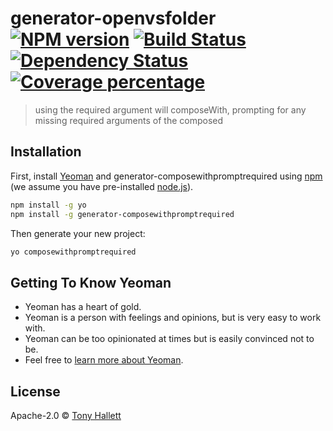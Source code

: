 ﻿# generator-openvsfolder [![NPM version][npm-image]][npm-url] [![Build Status][travis-image]][travis-url] [![Dependency Status][daviddm-image]][daviddm-url] [![Coverage percentage][coveralls-image]][coveralls-url]
> using the required argument will composeWith, prompting for any missing required arguments of the composed

## Installation

First, install [Yeoman](http://yeoman.io) and generator-composewithpromptrequired using [npm](https://www.npmjs.com/) (we assume you have pre-installed [node.js](https://nodejs.org/)).

```bash
npm install -g yo
npm install -g generator-composewithpromptrequired
```

Then generate your new project:

```bash
yo composewithpromptrequired
```

## Getting To Know Yeoman

 * Yeoman has a heart of gold.
 * Yeoman is a person with feelings and opinions, but is very easy to work with.
 * Yeoman can be too opinionated at times but is easily convinced not to be.
 * Feel free to [learn more about Yeoman](http://yeoman.io/).

## License

Apache-2.0 © [Tony Hallett]()


[npm-image]: https://badge.fury.io/js/generator-openvsfolder.svg
[npm-url]: https://npmjs.org/package/generator-openvsfolder
[travis-image]: https://travis-ci.org/tonyhallett/generator-openvsfolder.svg?branch=master
[travis-url]: https://travis-ci.org/tonyhallett/generator-openvsfolder
[daviddm-image]: https://david-dm.org/tonyhallett/generator-openvsfolder.svg?theme=shields.io
[daviddm-url]: https://david-dm.org/tonyhallett/generator-openvsfolder
[coveralls-image]: https://coveralls.io/repos/tonyhallett/generator-openvsfolder/badge.svg
[coveralls-url]: https://coveralls.io/r/tonyhallett/generator-openvsfolder
